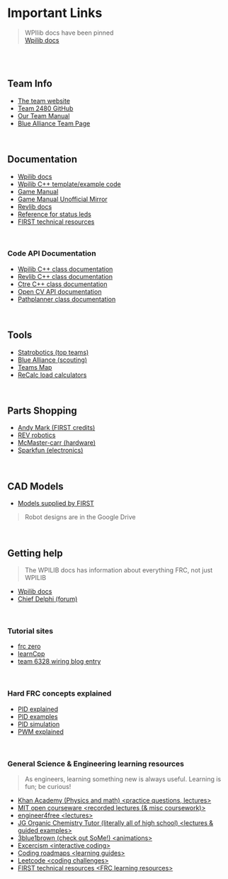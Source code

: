 # Important Links 

> WPIlib docs have been pinned<br />
[Wpilib docs](https://docs.wpilib.org/en/stable/index.html)

<br />
<br />

## Team Info

  - [The team website](https://team2480.org/)
  - [Team 2480 GitHub](https://github.com/Team-2480)
  - [Our Team Manual](https://github.com/Team-2480/teamManual)
  - [Blue Alliance Team Page](https://www.thebluealliance.com/team/2480)
<br />

## Documentation
  - [Wpilib docs](https://docs.wpilib.org/en/stable/index.html)
  - [Wpilib C++ template/example code](https://github.com/wpilibsuite/allwpilib/tree/main/wpilibcExamples/src/main/cpp)
  - [Game Manual](https://firstfrc.blob.core.windows.net/frc2025/Manual/2025GameManual.pdf)
  - [Game Manual Unofficial Mirror](https://www.frcmanual.com/2025/arena)
  - [Revlib docs](https://docs.revrobotics.com/revlib)
  - [Reference for status leds](https://docs.wpilib.org/en/stable/docs/hardware/hardware-basics/status-lights-ref.html)
  - [FIRST technical resources](https://www.firstinspires.org/resource-library/frc/technical-resources)
<br />

### Code API Documentation

  - [Wpilib C++ class documentation](https://github.wpilib.org/allwpilib/docs/release/cpp/index.html)
  - [Revlib C++ class documentation](https://codedocs.revrobotics.com/cpp/namespacerev.html)
  - [Ctre C++ class documentation](https://api.ctr-electronics.com/phoenix6/release/cpp/)
  - [Open CV API documentation](https://docs.opencv.org/4.x/index.html)
  - [Pathplanner class documentation](https://pathplanner.dev/api/cpp/)
<br />

## Tools
  - [Statrobotics (top teams)](https://www.statbotics.io/teams)
  - [Blue Alliance (scouting)](https://www.thebluealliance.com/)
  - [Teams Map](https://frcmap.com/)
  - [ReCalc load calculators](https://www.reca.lc/)
<br />

## Parts Shopping
  - [Andy Mark (FIRST credits)](https://www.andymark.com/)
  - [REV robotics](https://www.revrobotics.com/)
  - [McMaster-carr (hardware)](https://www.mcmaster.com/)
  - [Sparkfun (electronics)](https://www.sparkfun.com/)
<br />

## CAD Models
  - [Models supplied by FIRST](https://www.firstinspires.org/robotics/frc/playing-field)
  > Robot designs are in the Google Drive
<br />

## Getting help
  > The WPILIB docs has information about everything FRC, not just WPILIB
  - [Wpilib docs](https://docs.wpilib.org/en/stable/index.html)
  - [Chief Delphi (forum)](https://www.chiefdelphi.com/)
<br />

### Tutorial sites 

  - [frc zero](https://gm0.org/en/latest/)
  - [learnCpp](https://www.learncpp.com/)
  - [team 6328 wiring blog entry](https://www.littletonrobotics.org/all-things-electrical/)
<br />

### Hard FRC concepts explained

  - [PID explained](https://www.youtube.com/watch?v=UR0hOmjaHp0)
  - [PID examples](https://www.youtube.com/watch?v=XfAt6hNV8XM)
  - [PID simulation](https://pknessness.github.io/pid_sim/pid.html)
  - [PWM explained](https://learn.sparkfun.com/tutorials/pulse-width-modulation/all)
<br />

### General Science & Engineering learning resources

  > As engineers, learning something new is always useful. Learning is fun; be curious!
  - [Khan Academy (Physics and math) \<practice questions, lectures\> ](https://www.khanacademy.org/)
  - [MIT open courseware \<recorded lectures (& misc coursework)\>](https://ocw.mit.edu/)
  - [engineer4free \<lectures\> ](https://www.engineer4free.com/)
  - [JG Organic Chemistry Tutor (literally all of high school) <lectures & guided examples>](https://www.video-tutor.net/)
  - [3blue1brown (check out SoMe!) \<animations\> ](https://www.3blue1brown.com/)
  - [Excercism \<interactive coding\> ](https://exercism.org/)
  - [Coding roadmaps \<learning guides\> ](https://roadmap.sh/)
  - [Leetcode \<coding challenges\> ](https://leetcode.com/)
  - [FIRST technical resources \<FRC learning resources\> ](https://www.firstinspires.org/resource-library/frc/technical-resources)
